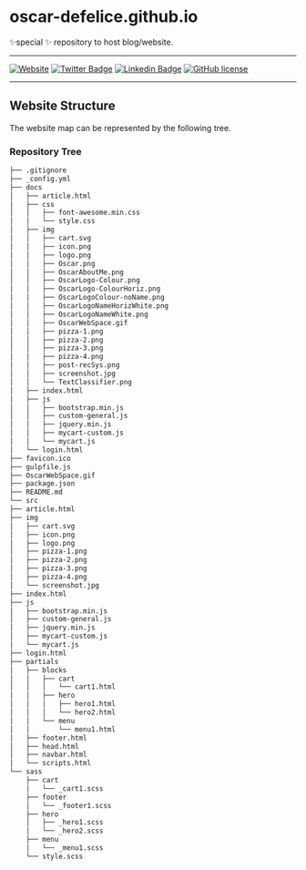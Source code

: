 # oscar-defelice.github.io

✨special ✨ repository to host blog/website.

<hr>

[![Website](https://img.shields.io/badge/oscar--defelice-oscar-orange?style=plastic&logo=netlify&logoColor=informational&link=oscar-defelice.github.io)](https://oscar-defelice.github.io)
[![Twitter Badge](https://img.shields.io/badge/-@OscardeFelice-1ca0f1?style=plastic&labelColor=1ca0f1&logo=twitter&logoColor=white&link=https://twitter.com/oscardefelice)](https://twitter.com/OscardeFelice)
[![Linkedin Badge](https://img.shields.io/badge/-oscardefelice-blue?style=plastic&logo=Linkedin&logoColor=white&link=https://linkedin.com/in/oscar-de-felice-5ab72383/)](https://linkedin.com/in/oscar-de-felice-5ab72383/)
[![GitHub license](https://img.shields.io/badge/license-GNU-blue.svg?style=plastic)](https://raw.githubusercontent.com/oscar-defelice/oscar-defelice.github.io/main/LICENSE)

<hr>

## Website Structure

The website map can be represented by the following tree.

### Repository Tree

```bash
├── .gitignore
├── _config.yml 
├── docs
│   ├── article.html
│   ├── css
│   │   ├── font-awesome.min.css
│   │   └── style.css
│   ├── img
│   │   ├── cart.svg
│   │   ├── icon.png
│   │   ├── logo.png
│   │   ├── Oscar.png
│   │   ├── OscarAboutMe.png
│   │   ├── OscarLogo-Colour.png
│   │   ├── OscarLogo-ColourHoriz.png
│   │   ├── OscarLogoColour-noName.png
│   │   ├── OscarLogoNameHorizWhite.png
│   │   ├── OscarLogoNameWhite.png
│   │   ├── OscarWebSpace.gif
│   │   ├── pizza-1.png
│   │   ├── pizza-2.png
│   │   ├── pizza-3.png
│   │   ├── pizza-4.png
│   │   ├── post-recSys.png
│   │   ├── screenshot.jpg
│   │   └── TextClassifier.png
│   ├── index.html
│   ├── js
│   │   ├── bootstrap.min.js
│   │   ├── custom-general.js
│   │   ├── jquery.min.js
│   │   ├── mycart-custom.js
│   │   └── mycart.js
│   └── login.html
├── favicon.ico
├── gulpfile.js
├── OscarWebSpace.gif
├── package.json
├── README.md
└── src
├── article.html
├── img
│   ├── cart.svg
│   ├── icon.png
│   ├── logo.png
│   ├── pizza-1.png
│   ├── pizza-2.png
│   ├── pizza-3.png
│   ├── pizza-4.png
│   └── screenshot.jpg
├── index.html
├── js
│   ├── bootstrap.min.js
│   ├── custom-general.js
│   ├── jquery.min.js
│   ├── mycart-custom.js
│   └── mycart.js
├── login.html
├── partials
│   ├── blocks
│   │   ├── cart
│   │   │   └── cart1.html
│   │   ├── hero
│   │   │   ├── hero1.html
│   │   │   └── hero2.html
│   │   └── menu
│   │       └── menu1.html
│   ├── footer.html
│   ├── head.html
│   ├── navbar.html
│   └── scripts.html
└── sass
    ├── cart
    │   └── _cart1.scss
    ├── footer
    │   └── _footer1.scss
    ├── hero
    │   ├── _hero1.scss
    │   └── _hero2.scss
    ├── menu
    │   └── _menu1.scss
    └── style.scss
```

